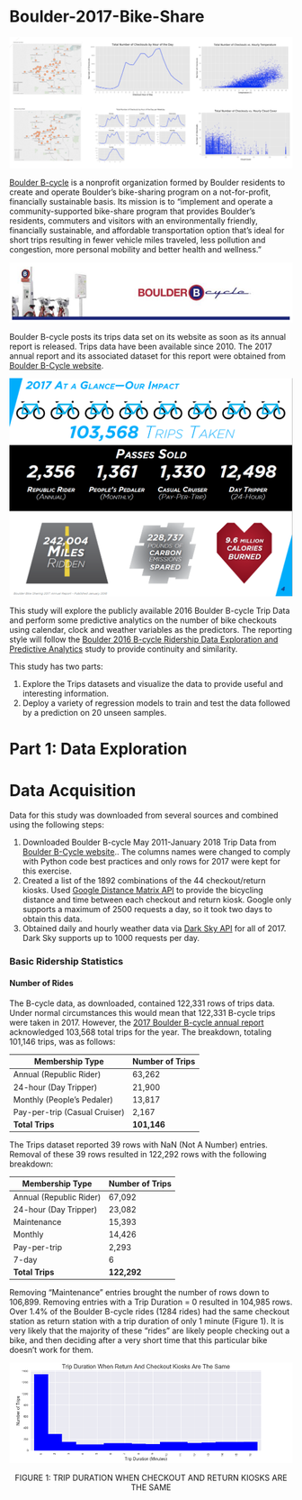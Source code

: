 # Boulder-2017-Bike-Share

![](https://github.com/hbhasin/Boulder-2017-Bike-Share/blob/master/figures/splash.PNG)

[Boulder B-cycle](https://Boulder.bcycle.com/) is a nonprofit organization formed by Boulder residents to create and operate Boulder’s bike-sharing program on a not-for-profit, financially sustainable basis. Its mission is to “implement and operate a community-supported bike-share program that provides Boulder’s residents, commuters and visitors with an environmentally friendly, financially sustainable, and affordable transportation option that’s ideal for short trips resulting in fewer vehicle miles traveled, less pollution and congestion, more personal mobility and better health and wellness.”

![](https://github.com/hbhasin/Boulder-2016-Bike-Share/blob/master/figures/Boulder%20Header.PNG)

Boulder B-cycle posts its trips data set on its website as soon as its annual report is released. Trips data have been available since 2010. The 2017 annual report and its associated dataset for this report were obtained from [Boulder B-Cycle website](https://boulder.bcycle.com/data-reports).

![](https://github.com/hbhasin/Boulder-2017-Bike-Share/blob/master/figures/Boulder%202017%20Annual%20Report.PNG)

This study will explore the publicly available 2016 Boulder B-cycle Trip Data and perform some predictive analytics on the number of bike checkouts using calendar, clock and weather variables as the predictors. The reporting style will follow the [Boulder 2016 B-cycle Ridership Data Exploration and Predictive Analytics](https://github.com/hbhasin/Boulder-2016-Bike-Share/blob/master/Boulder%202016%20Bike%20Share%20Data%20Exploration.md) study to provide continuity and similarity.


This study has two parts:
1.	Explore the Trips datasets and visualize the data to provide useful and interesting information.
2.	Deploy a variety of regression models to train and test the data followed by a prediction on 20 unseen samples.

# Part 1: Data Exploration

# Data Acquisition

Data for this study was downloaded from several sources and combined using the following steps:
1. Downloaded Boulder B-cycle May 2011-January 2018 Trip Data from [Boulder B-Cycle website](https://boulder.bcycle.com/data-reports).. The columns names were changed to comply with Python code best practices and only rows for 2017 were kept for this exercise.
2. Created a list of the 1892 combinations of the 44 checkout/return kiosks. Used [Google Distance Matrix API](https://developers.google.com/maps/documentation/distance-matrix/) to provide the bicycling distance and time between each checkout and return kiosk. Google only supports a maximum of 2500 requests a day, so it took two days to obtain this data.
3. Obtained daily and hourly weather data via [Dark Sky API](https://darksky.net/dev/) for all of 2017. Dark Sky supports up to 1000 requests per day.


### Basic Ridership Statistics 
#### Number of Rides 
The B-cycle data, as downloaded, contained 122,331 rows of trips data. Under normal circumstances this would mean that 122,331 B-cycle trips were taken in 2017. However, the [2017 Boulder B-cycle annual report](https://cdn01.bcycle.com/libraries/docs/librariesprovider35/default-document-library/2017-annual-report-final_web.pdf?sfvrsn=996021c5_2) acknowledged 103,568 total trips for the year. The breakdown, totaling 101,146 trips, was as follows:

Membership Type | Number of Trips
--------------- | -------------
Annual (Republic Rider) | 63,262
24-hour (Day Tripper) | 21,900
Monthly (People’s Pedaler) | 13,817
Pay-per-trip (Casual Cruiser) | 2,167
**Total Trips**	 | **101,146**

The Trips dataset reported 39 rows with NaN (Not A Number) entries. Removal of these 39 rows resulted in 122,292 rows with the following breakdown:

Membership Type | Number of Trips
--------------- | -------------
Annual (Republic Rider) | 67,092
24-hour (Day Tripper) | 23,082
Maintenance | 15,393
Monthly | 14,426
Pay-per-trip | 2,293
7-day | 6
**Total Trips** | **122,292**

Removing “Maintenance” entries brought the number of rows down to 106,899. Removing entries with a Trip Duration = 0 resulted in 104,985 rows.
Over 1.4% of the Boulder B-cycle rides (1284 rides) had the same checkout station as return station with a trip duration of only 1 minute (Figure 1). It is very likely that the majority of these “rides” are likely people checking out a bike, and then deciding after a very short time that this particular bike doesn’t work for them.

![](https://github.com/hbhasin/Boulder-2016-Bike-Share/blob/master/figures/Figure%201.PNG)

<p align="center">
FIGURE 1: TRIP DURATION WHEN CHECKOUT AND RETURN KIOSKS ARE THE SAME
</p>
